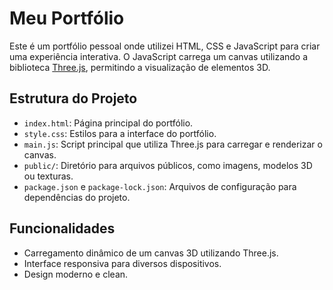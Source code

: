 # Meu Portfólio

Este é um portfólio pessoal onde utilizei HTML, CSS e JavaScript para criar uma experiência interativa. O JavaScript carrega um canvas utilizando a biblioteca [Three.js](https://threejs.org/), permitindo a visualização de elementos 3D.

## Estrutura do Projeto

- `index.html`: Página principal do portfólio.
- `style.css`: Estilos para a interface do portfólio.
- `main.js`: Script principal que utiliza Three.js para carregar e renderizar o canvas.
- `public/`: Diretório para arquivos públicos, como imagens, modelos 3D ou texturas.
- `package.json` e `package-lock.json`: Arquivos de configuração para dependências do projeto.

## Funcionalidades

- Carregamento dinâmico de um canvas 3D utilizando Three.js.
- Interface responsiva para diversos dispositivos.
- Design moderno e clean.
